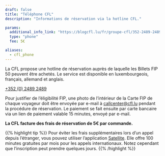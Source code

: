 ```yaml
---
draft: false
title: "Téléphone CFL"
description: "Informations de réservation via la hotline CFL."

params:
  additional_info_link: "https://blogcfl.lu/fr/groupe-cfl/352-2489-2489-des-questions-un-numero-pour-vous-tenir-informes"
  type: "phone"
  fee: 5€

aliases:
  - cfl_phone
---
```


La CFL propose une hotline de réservation auprès de laquelle les Billets FIP 50 peuvent être achetés. Le service est disponible en luxembourgeois, français, allemand et anglais.

[+352 (0) 2489 2489](tel:+35224892489)

Pour justifier de l’éligibilité FIP, une photo de l’intérieur de la Carte FIP de chaque voyageur doit être envoyée par e-mail à [callcenter@cfl.lu](mailto:callcenter@cfl.lu) pendant la procédure de réservation. Le paiement se fait ensuite par carte bancaire via un lien de paiement valable 15 minutes, envoyé par e-mail.

**La CFL facture des frais de réservation de 5€ par commande.**

{{% highlight tip %}}
Pour éviter les frais supplémentaires lors d’un appel depuis l’étranger, vous pouvez utiliser l’application [Satellite](https://www.satellite.me/). Elle offre 100 minutes gratuites par mois pour les appels internationaux. Notez cependant que l’inscription peut prendre quelques jours.
{{% /highlight %}}
